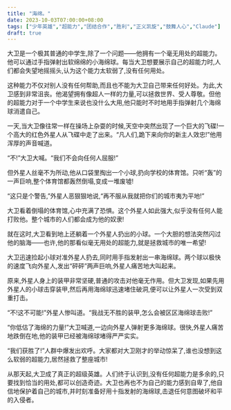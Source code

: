 ```yaml
---
title: "海绵。"
date: 2023-10-03T07:00:00+08:00
tags: ["少年英雄","超能力","团结合作","胜利","正义凯旋","鼓舞人心","Claude"]
draft: true
--- 
```


大卫是一个极其普通的中学生,除了一个问题——他拥有一个毫无用处的超能力。他可以通过手指弹射出软绵绵的小海绵球。每当大卫想要展示自己的超能力时,人们都会失望地摇摇头,认为这个能力太软弱了,没有任何用处。

这种能力不仅对别人没有任何帮助,而且也不能为大卫自己带来任何好处。为此,大卫感到非常沮丧。他渴望拥有像超人一样的力量,可以拯救世界、受人尊敬。但他的超能力对于一个中学生来说也没什么大用,他只能时不时地用手指弹射几个海绵球消遣自己。

一天,当大卫像往常一样在操场上杂耍的时候,天空中突然出现了一个巨大的飞碟!一个高大的红色外星人从飞碟中走了出来。“凡人们,跪下来向你的新主人效忠!”他用浑厚的声音喊道。

“不!”大卫大喊。“我们不会向任何人屈服!” 

但外星人丝毫不为所动,他从口袋里掏出一个小球,扔向学校的体育馆。只听“轰”的一声巨响,整个体育馆都轰然倒塌,变成一堆废墟!

“这只是个警告,”外星人恶狠狠地说,“再不服从我就把你们的城市夷为平地!”

大卫看着倒塌的体育馆,心中充满了恐惧。这个外星人如此强大,似乎没有任何人能打败他。整个城市的人们都会成为他的奴隶!

就在这时,大卫看到地上还躺着一个外星人扔出的小球。一个大胆的想法突然闪过他的脑海——也许,他的那看似毫无用处的超能力,就是拯救城市的唯一希望!

大卫迅速捡起小球对准外星人扔去,同时用手指发射出一串海绵球。两个球以极快的速度飞向外星人,发出“砰砰”两声巨响,外星人痛苦地大叫起来。

原来,外星人身上的装甲非常坚硬,普通的攻击对他毫无作用。但大卫发现,如果先用外星人的小球击穿装甲,然后再用海绵球迅速堵住破洞,便可以让外星人一次受到双重打击。

“不!这不可能!”外星人惨叫道。“我战无不胜的装甲,怎么会被区区海绵球击败!”

“你低估了海绵的力量!”大卫喊道,一边向外星人弹射更多海绵球。很快,外星人痛苦地跌倒在地,他的装甲已经被海绵球堵得严严实实。

“我们获胜了!”人群中爆发出欢呼。大家都对大卫刚才的举动惊呆了,谁也没想到这么软弱的超能力,居然拯救了整座城市!

从那天起,大卫成了真正的超级英雄。人们终于认识到,没有任何超能力是多余的,只要找到恰当的用处,都可以创造奇迹。大卫也再也不为自己的能力感到自卑了,他自信地保护着自己的城市,并时刻准备好用十指发射的海绵球,击退任何意图破坏和平的入侵者。

